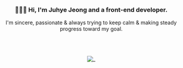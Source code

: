 
<br/>

<h3 align="center">🙋🏻‍♀️ Hi, I'm Juhye Jeong and a front-end developer.</h3>
<p align="center">
  I'm sincere, passionate & always trying to keep calm & making steady progress toward my goal.<br/>
<!--   Get in touch at <a href="">zuhye5@gmail.com</a> -->
</p>

<br/>

<br/>

<br/>

<div align="center">
  <img src="https://user-images.githubusercontent.com/91620721/153785253-f21d8975-5d11-46f8-b233-9bc1f7ec7a2a.png" alt="_" >
</div>
